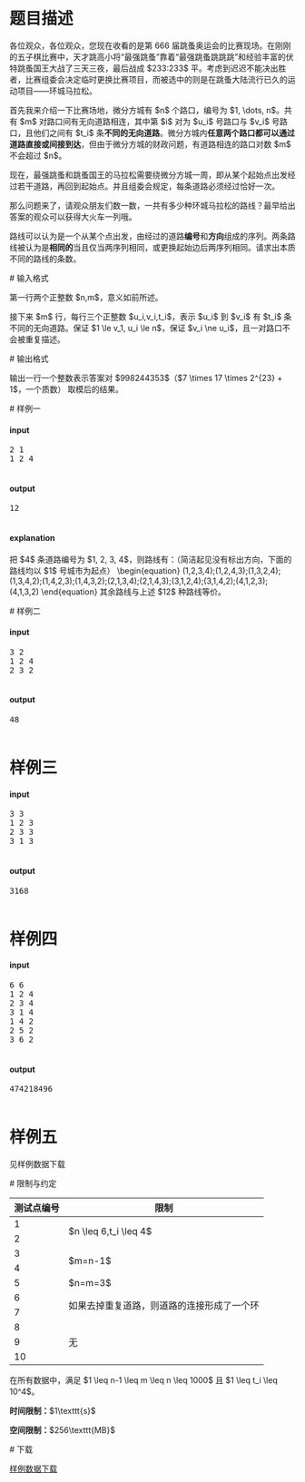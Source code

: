 # 题目描述

<p>各位观众，各位观众，您现在收看的是第 666 届跳蚤奥运会的比赛现场。在刚刚的五子棋比赛中，天才跳高小将“最强跳蚤”靠着“最强跳蚤跳跳跳”和经验丰富的伏特跳蚤国王大战了三天三夜，最后战成 $233:233$ 平。考虑到迟迟不能决出胜者，比赛组委会决定临时更换比赛项目，而被选中的则是在跳蚤大陆流行已久的运动项目——环城马拉松。</p>
<p>首先我来介绍一下比赛场地，微分方城有 $n$ 个路口，编号为 $1, \dots, n$。共有 $m$ 对路口间有无向道路相连，其中第 $i$ 对为 $u_i$ 号路口与 $v_i$ 号路口，且他们之间有 $t_i$ 条<strong>不同的无向道路</strong>。微分方城内<strong>任意两个路口都可以通过道路直接或间接到达</strong>，但由于微分方城的财政问题，有道路相连的路口对数 $m$ 不会超过 $n$。</p>
<p>现在，最强跳蚤和跳蚤国王的马拉松需要绕微分方城一周，即从某个起始点出发经过若干道路，再回到起始点。并且组委会规定，每条道路必须经过恰好一次。</p>
<p>那么问题来了，请观众朋友们数一数，一共有多少种环城马拉松的路线？最早给出答案的观众可以获得大火车一列哦。</p>
<p>路线可以认为是一个从某个点出发，由经过的道路<strong>编号</strong>和<strong>方向</strong>组成的序列。两条路线被认为是<strong>相同的</strong>当且仅当两序列相同，或更换起始边后两序列相同。请求出本质不同的路线的条数。</p>
# 输入格式


<p>第一行两个正整数 $n,m$，意义如前所述。</p>
<p>接下来 $m$ 行，每行三个正整数 $u_i,v_i,t_i$，表示 $u_i$ 到 $v_i$ 有 $t_i$ 条不同的无向道路。保证 $1 \le v_1, u_i \le n$，保证 $v_i \ne u_i$，且一对路口不会被重复描述。</p>
# 输出格式


<p>输出一行一个整数表示答案对 $998244353$（$7 \times 17 \times 2^{23} + 1$，一个质数） 取模后的结果。</p>
# 样例一


<h4>input</h4>
<pre>2 1
1 2 4

</pre>

<h4>output</h4>
<pre>12

</pre>

<h4>explanation</h4>
<p>把 $4$ 条道路编号为 $1, 2, 3, 4$，则路线有：（简洁起见没有标出方向，下面的路线均以 $1$ 号城市为起点）
\begin{equation}
(1,2,3,4);(1,2,4,3);(1,3,2,4);(1,3,4,2);(1,4,2,3);(1,4,3,2);(2,1,3,4);(2,1,4,3);(3,1,2,4);(3,1,4,2);(4,1,2,3);(4,1,3,2)
\end{equation}
其余路线与上述 $12$ 种路线等价。</p>
# 样例二


<h4>input</h4>
<pre>3 2
1 2 4
2 3 2

</pre>

<h4>output</h4>
<pre>48

</pre>

# 样例三


<h4>input</h4>
<pre>3 3
1 2 3
2 3 3
3 1 3

</pre>

<h4>output</h4>
<pre>3168

</pre>

# 样例四


<h4>input</h4>
<pre>6 6
1 2 4
2 3 4
3 1 4
1 4 2
2 5 2
3 6 2

</pre>

<h4>output</h4>
<pre>474218496

</pre>

# 样例五


<p>见样例数据下载</p>
# 限制与约定


<div class="table-responsive">
<table class="table table-bordered table-text-center table-vertical-middle"><thead><tr><th>测试点编号</th>
<th>限制</th>
</tr></thead><tbody><tr><td>1</td><td rowspan="2">$n \leq 6,t_i \leq 4$</td></tr><tr><td>2</td></tr><tr><td>3</td><td rowspan="2">$m=n-1$</td></tr><tr><td>4</td></tr><tr><td>5</td><td>$n=m=3$</td></tr><tr><td>6</td><td rowspan="2">如果去掉重复道路，则道路的连接形成了一个环</td></tr><tr><td>7</td></tr><tr><td>8</td><td rowspan="3">无</td></tr><tr><td>9</td></tr><tr><td>10</td></tr></tbody></table></div>

<p>在所有数据中，满足 $1 \leq n-1 \leq m \leq n \leq 1000$ 且 $1 \leq t_i \leq 10^4$。</p>
<p><strong>时间限制：</strong>$1\texttt{s}$</p>
<p><strong>空间限制：</strong>$256\texttt{MB}$</p>
# 下载


<p><a href="/download.php?type=problem&amp;id=226">样例数据下载</a></p>
